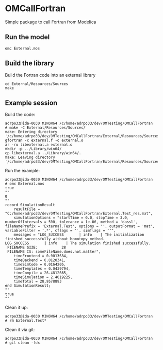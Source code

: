 # OMCallFortran

Simple package to call Fortran from Modelica

## Run the model

````
omc External.mos
````

## Build the library

Build the Fortran code into an external library

````
cd External/Resources/Sources
make
````

## Example session

Build the code:

````
adrpo33@ida-0030 MINGW64 /c/home/adrpo33/dev/OMTesting/OMCallFortran
# make -C External/Resources/Sources/
make: Entering directory '/c/home/adrpo33/dev/OMTesting/OMCallFortran/External/Resources/Sources'
gfortran -c external.f -o external.o
ar -ru libexternal.a external.o
mkdir -p ../Library/win64/
cp libexternal.a ../Library/win64/.
make: Leaving directory '/c/home/adrpo33/dev/OMTesting/OMCallFortran/External/Resources/Sources'
````

Run the example:

````
adrpo33@ida-0030 MINGW64 /c/home/adrpo33/dev/OMTesting/OMCallFortran
# omc External.mos
true
""
0
""
record SimulationResult
    resultFile = "C:/home/adrpo33/dev/OMTesting/OMCallFortran/External.Test_res.mat",
    simulationOptions = "startTime = 0.0, stopTime = 3.0, numberOfIntervals = 500, tolerance = 1e-06, method = 'dassl', fileNamePrefix = 'External.Test', options = '', outputFormat = 'mat', variableFilter = '.*', cflags = '', simflags = ''",
    messages = "LOG_SUCCESS       | info    | The initialization finished successfully without homotopy method.
LOG_SUCCESS       | info    | The simulation finished successfully.
 FILENAME SIZE:           28
 FILENAME IS: someFileName.does.not.matter",
    timeFrontend = 0.0013634,
    timeBackend = 0.0120341,
    timeSimCode = 0.0164205,
    timeTemplates = 0.0439794,
    timeCompile = 26.4812665,
    timeSimulation = 2.4019225,
    timeTotal = 28.9578893
end SimulationResult;
""
true
""
````

Clean it up:

````
adrpo33@ida-0030 MINGW64 /c/home/adrpo33/dev/OMTesting/OMCallFortran
# rm External.Test*
````

Clean it via git: 

````
adrpo33@ida-0030 MINGW64 /c/home/adrpo33/dev/OMTesting/OMCallFortran
# git clean -fdx
````

